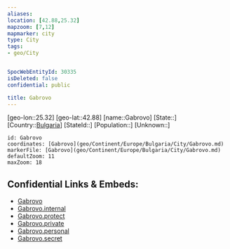```yaml
---
aliases: 
location: [42.88,25.32]
mapzoom: [7,12] 
mapmarker: city 
type: City
tags:
- geo/City


SpocWebEntityId: 30335
isDeleted: false
confidential: public

title: Gabrovo
---
```

[geo-lon::25.32]
[geo-lat::42.88]
[name::Gabrovo]
[State::]
[Country::[Bulgaria](geo/Continent/Europe/Bulgaria.md)]
[StateId::]
[Population::]
[Unknown::]


```leaflet
id: Gabrovo
coordinates: [Gabrovo](geo/Continent/Europe/Bulgaria/City/Gabrovo.md)
markerFile: [Gabrovo](geo/Continent/Europe/Bulgaria/City/Gabrovo.md)
defaultZoom: 11 
maxZoom: 18
```


## Confidential Links & Embeds: 
- [Gabrovo](../../../../../../_public/geo/Continent/Europe/Bulgaria/City/Gabrovo.md) 
- [Gabrovo.internal](../../../../../../_internal/geo/Continent/Europe/Bulgaria/City/Gabrovo.internal.md) 
- [Gabrovo.protect](../../../../../../_protect/geo/Continent/Europe/Bulgaria/City/Gabrovo.protect.md) 
- [Gabrovo.private](../../../../../../_private/geo/Continent/Europe/Bulgaria/City/Gabrovo.private.md) 
- [Gabrovo.personal](../../../../../../_personal/geo/Continent/Europe/Bulgaria/City/Gabrovo.personal.md) 
- [Gabrovo.secret](../../../../../../_secret/geo/Continent/Europe/Bulgaria/City/Gabrovo.secret.md) 
